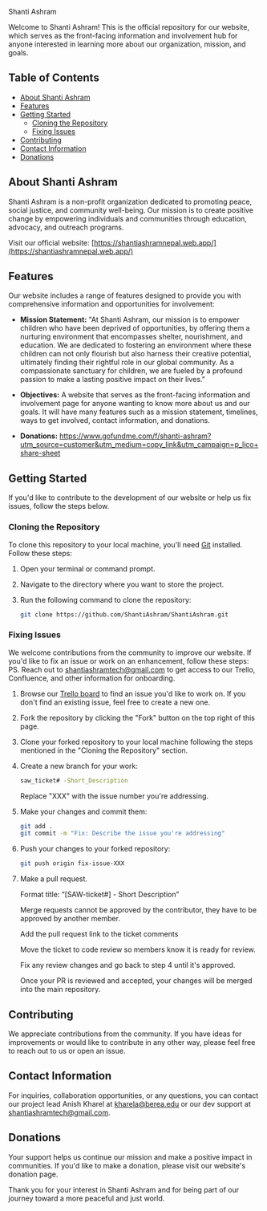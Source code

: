 Shanti Ashram

Welcome to Shanti Ashram! This is the official repository for our website, which serves as the front-facing information and involvement hub for anyone interested in learning more about our organization, mission, and goals.

## Table of Contents

- [About Shanti Ashram](#about-shanti-ashram)
- [Features](#features)
- [Getting Started](#getting-started)
  - [Cloning the Repository](#cloning-the-repository)
  - [Fixing Issues](#fixing-issues)
- [Contributing](#contributing)
- [Contact Information](#contact-information)
- [Donations](#donations)

## About Shanti Ashram

Shanti Ashram is a non-profit organization dedicated to promoting peace, social justice, and community well-being. Our mission is to create positive change by empowering individuals and communities through education, advocacy, and outreach programs.

Visit our official website: [https://shantiashramnepal.web.app/](https://shantiashramnepal.web.app/)

## Features

Our website includes a range of features designed to provide you with comprehensive information and opportunities for involvement:

- **Mission Statement:** "At Shanti Ashram, our mission is to empower children who have been deprived of opportunities, by offering them a nurturing environment that encompasses shelter, nourishment, and education. We are dedicated to fostering an environment where these children can not only flourish but also harness their creative potential, ultimately finding their rightful role in our global community. As a compassionate sanctuary for children, we are fueled by a profound passion to make a lasting positive impact on their lives."

- **Objectives:**
A website that serves as the front-facing information and involvement page for anyone wanting to know more about us and our goals. It will have many features such as a mission statement, timelines, ways to get involved, contact information, and donations.



- **Donations:** https://www.gofundme.com/f/shanti-ashram?utm_source=customer&utm_medium=copy_link&utm_campaign=p_lico+share-sheet

## Getting Started

If you'd like to contribute to the development of our website or help us fix issues, follow the steps below.

### Cloning the Repository

To clone this repository to your local machine, you'll need [Git](https://git-scm.com/) installed. Follow these steps:

1. Open your terminal or command prompt.

2. Navigate to the directory where you want to store the project.

3. Run the following command to clone the repository:

   ```bash
   git clone https://github.com/ShantiAshram/ShantiAshram.git
   ```


### Fixing Issues

We welcome contributions from the community to improve our website. If you'd like to fix an issue or work on an enhancement, follow these steps:
PS. Reach out to shantiashramtech@gmail.com to get access to our Trello, Confluence, and other information for onboarding.

1. Browse our [Trello board](https://trello.com/b/CRiwsjfr/shanti-ashram-web-development) to find an issue you'd like to work on. If you don't find an existing issue, feel free to create a new one.

2. Fork the repository by clicking the "Fork" button on the top right of this page.

3. Clone your forked repository to your local machine following the steps mentioned in the "Cloning the Repository" section.

4. Create a new branch for your work:

   ```bash
   saw_ticket# -Short_Description
   ```

   Replace "XXX" with the issue number you're addressing.

5. Make your changes and commit them:

   ```bash
   git add .
   git commit -m "Fix: Describe the issue you're addressing"
   ```

6. Push your changes to your forked repository:

   ```bash
   git push origin fix-issue-XXX
   ```

7. Make a pull request.

   Format title: “[SAW-ticket#] - Short Description”

   Merge requests cannot be approved by the contributor, they have to be approved by another member.

   Add the pull request link to the ticket comments

   Move the ticket to code review so members know it is ready for review.

   Fix any review changes and go back to step 4 until it's approved.    

   Once your PR is reviewed and accepted, your changes will be merged into the main repository.

## Contributing

We appreciate contributions from the community. If you have ideas for improvements or would like to contribute in any other way, please feel free to reach out to us or open an issue.

## Contact Information

For inquiries, collaboration opportunities, or any questions, you can contact our project lead Anish Kharel at kharela@berea.edu or our dev support  at shantiashramtech@gmail.com.

## Donations

Your support helps us continue our mission and make a positive impact in communities. If you'd like to make a donation, please visit our website's donation page.

Thank you for your interest in Shanti Ashram and for being part of our journey toward a more peaceful and just world.
